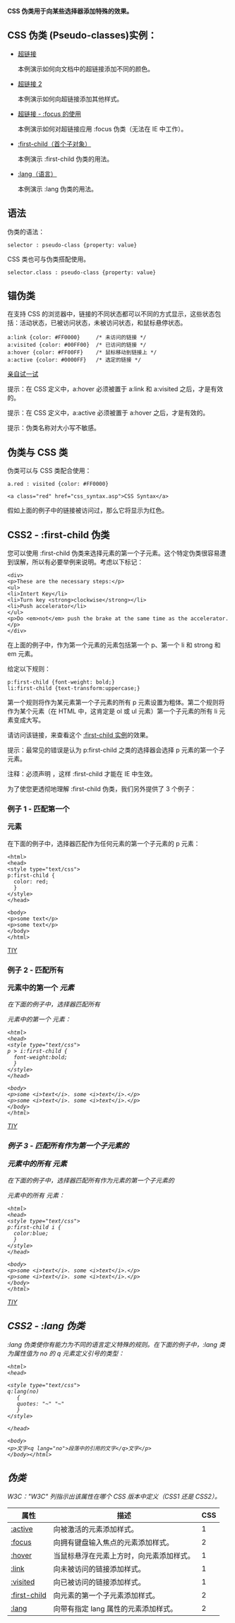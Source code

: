 **CSS 伪类用于向某些选择器添加特殊的效果。**

## CSS 伪类 (Pseudo-classes)实例：

- [超链接](http://www.w3school.com.cn/tiy/t.asp?f=csse_link)

  本例演示如何向文档中的超链接添加不同的颜色。

- [超链接 2](http://www.w3school.com.cn/tiy/t.asp?f=csse_link2)

  本例演示如何向超链接添加其他样式。

- [超链接 - :focus 的使用](http://www.w3school.com.cn/tiy/t.asp?f=csse_link_focus)

  本例演示如何对超链接应用 :focus 伪类（无法在 IE 中工作）。

- [:first-child（首个子对象）](http://www.w3school.com.cn/tiy/t.asp?f=csse_first-child)

  本例演示 :first-child 伪类的用法。

- [:lang（语言）](http://www.w3school.com.cn/tiy/t.asp?f=csse_lang)

  本例演示 :lang 伪类的用法。

## 语法

伪类的语法：

```
selector : pseudo-class {property: value}
```

CSS 类也可与伪类搭配使用。

```
selector.class : pseudo-class {property: value}
```

## 锚伪类

在支持 CSS 的浏览器中，链接的不同状态都可以不同的方式显示，这些状态包括：活动状态，已被访问状态，未被访问状态，和鼠标悬停状态。

```
a:link {color: #FF0000}		/* 未访问的链接 */
a:visited {color: #00FF00}	/* 已访问的链接 */
a:hover {color: #FF00FF}	/* 鼠标移动到链接上 */
a:active {color: #0000FF}	/* 选定的链接 */

```

[亲自试一试](http://www.w3school.com.cn/tiy/t.asp?f=csse_link)

提示：在 CSS 定义中，a:hover 必须被置于 a:link 和 a:visited 之后，才是有效的。

提示：在 CSS 定义中，a:active 必须被置于 a:hover 之后，才是有效的。

提示：伪类名称对大小写不敏感。

## 伪类与 CSS 类

伪类可以与 CSS 类配合使用：

```
a.red : visited {color: #FF0000}

<a class="red" href="css_syntax.asp">CSS Syntax</a>
```

假如上面的例子中的链接被访问过，那么它将显示为红色。

## CSS2 - :first-child 伪类

您可以使用 :first-child 伪类来选择元素的第一个子元素。这个特定伪类很容易遭到误解，所以有必要举例来说明。考虑以下标记：

```
<div>
<p>These are the necessary steps:</p>
<ul>
<li>Intert Key</li>
<li>Turn key <strong>clockwise</strong></li>
<li>Push accelerator</li>
</ul>
<p>Do <em>not</em> push the brake at the same time as the accelerator.</p>
</div>

```

在上面的例子中，作为第一个元素的元素包括第一个 p、第一个 li 和 strong 和 em 元素。

给定以下规则：

```
p:first-child {font-weight: bold;}
li:first-child {text-transform:uppercase;}

```

第一个规则将作为某元素第一个子元素的所有 p 元素设置为粗体。第二个规则将作为某个元素（在 HTML 中，这肯定是 ol 或 ul 元素）第一个子元素的所有 li 元素变成大写。

请访问该链接，来查看这个 [:first-child 实例](http://www.w3school.com.cn/tiy/t.asp?f=csse_first-child)的效果。

提示：最常见的错误是认为 p:first-child 之类的选择器会选择 p 元素的第一个子元素。

注释：必须声明 [](http://www.w3school.com.cn/tags/tag_doctype.asp)，这样 :first-child 才能在 IE 中生效。

为了使您更透彻地理解 :first-child 伪类，我们另外提供了 3 个例子：

### 例子 1 - 匹配第一个 <p> 元素

在下面的例子中，选择器匹配作为任何元素的第一个子元素的 p 元素：

```
<html>
<head>
<style type="text/css">
p:first-child {
  color: red;
  } 
</style>
</head>

<body>
<p>some text</p>
<p>some text</p>
</body>
</html>
```

[TIY](http://www.w3school.com.cn/tiy/t.asp?f=csse_first-child_1)

### 例子 2 - 匹配所有 <p> 元素中的第一个 <i> 元素

在下面的例子中，选择器匹配所有 <p> 元素中的第一个 <i> 元素：

```
<html>
<head>
<style type="text/css">
p > i:first-child {
  font-weight:bold;
  } 
</style>
</head>

<body>
<p>some <i>text</i>. some <i>text</i>.</p>
<p>some <i>text</i>. some <i>text</i>.</p>
</body>
</html>
```

[TIY](http://www.w3school.com.cn/tiy/t.asp?f=csse_first-child_2)

### 例子 3 - 匹配所有作为第一个子元素的 <p> 元素中的所有 <i> 元素

在下面的例子中，选择器匹配所有作为元素的第一个子元素的 <p> 元素中的所有 <i> 元素：

```
<html>
<head>
<style type="text/css">
p:first-child i {
  color:blue;
  } 
</style>
</head>

<body>
<p>some <i>text</i>. some <i>text</i>.</p>
<p>some <i>text</i>. some <i>text</i>.</p>
</body>
</html>
```

[TIY](http://www.w3school.com.cn/tiy/t.asp?f=csse_first-child_3)

## CSS2 - :lang 伪类

:lang 伪类使你有能力为不同的语言定义特殊的规则。在下面的例子中，:lang 类为属性值为 no 的 q 元素定义引号的类型：

```
<html>
<head>

<style type="text/css">
q:lang(no)
   {
   quotes: "~" "~"
   }
</style>

</head>

<body>
<p>文字<q lang="no">段落中的引用的文字</q>文字</p>
</body></html>
```

## 伪类

*W3C*："W3C" 列指示出该属性在哪个 CSS 版本中定义（CSS1 还是 CSS2）。

| 属性                                                         | 描述                                     | CSS  |
| ------------------------------------------------------------ | ---------------------------------------- | ---- |
| [:active](http://www.w3school.com.cn/cssref/pr_pseudo_active.asp) | 向被激活的元素添加样式。                 | 1    |
| [:focus](http://www.w3school.com.cn/cssref/pr_pseudo_focus.asp) | 向拥有键盘输入焦点的元素添加样式。       | 2    |
| [:hover](http://www.w3school.com.cn/cssref/pr_pseudo_hover.asp) | 当鼠标悬浮在元素上方时，向元素添加样式。 | 1    |
| [:link](http://www.w3school.com.cn/cssref/pr_pseudo_link.asp) | 向未被访问的链接添加样式。               | 1    |
| [:visited](http://www.w3school.com.cn/cssref/pr_pseudo_visited.asp) | 向已被访问的链接添加样式。               | 1    |
| [:first-child](http://www.w3school.com.cn/cssref/pr_pseudo_first-child.asp) | 向元素的第一个子元素添加样式。           | 2    |
| [:lang](http://www.w3school.com.cn/cssref/pr_pseudo_lang.asp) | 向带有指定 lang 属性的元素添加样式。     | 2    |